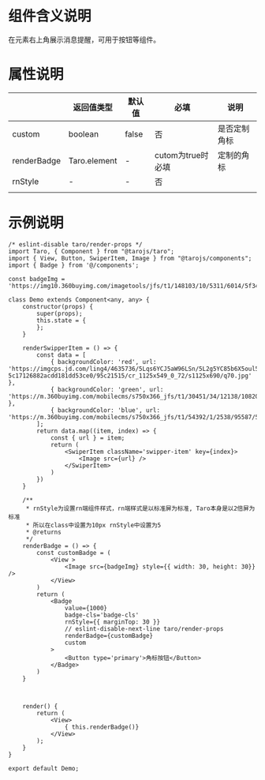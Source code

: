 # 组件含义说明

在元素右上角展示消息提醒，可用于按钮等组件。

# 属性说明

|             | 返回值类型   | 默认值 | 必填              | 说明         |
| ----------- | ------------ | ------ | ----------------- | ------------ |
| custom      | boolean      | false  | 否                | 是否定制角标 |
| renderBadge | Taro.element | -      | cutom为true时必填 | 定制的角标   |
| rnStyle     | -            | -      | 否                |              |
|             |              |        |                   |              |



# 示例说明

```
/* eslint-disable taro/render-props */
import Taro, { Component } from "@tarojs/taro";
import { View, Button, SwiperItem, Image } from "@tarojs/components";
import { Badge } from '@/components';

const badgeImg = 'https://img10.360buyimg.com/imagetools/jfs/t1/148103/10/5311/6014/5f34ef8fEdf8161fa/62ffeeafea1095df.png';

class Demo extends Component<any, any> {
    constructor(props) {
        super(props);
        this.state = {  
        };
    }

    renderSwipperItem = () => {
        const data = [ 
            { backgroundColor: 'red', url: 'https://imgcps.jd.com/ling4/4635736/5Lqs6YCJ5aW96LSn/5L2g5YC85b6X5oul5pyJ/p-5c17126882acdd181dd53ce0/95c21515/cr_1125x549_0_72/s1125x690/q70.jpg' },
            { backgroundColor: 'green', url: 'https://m.360buyimg.com/mobilecms/s750x366_jfs/t1/30451/34/12138/108202/5cb7720aE6ebf11ec/9945f5b3b9f9547f.jpg!cr_1125x549_0_72!q70.jpg.dpg' }, 
            { backgroundColor: 'blue', url: 'https://m.360buyimg.com/mobilecms/s750x366_jfs/t1/54392/1/2538/95587/5d064ea3E74ca0763/dc1d10fbd105d8a0.jpg!cr_1125x549_0_72!q70.jpg.dpg'}
        ];
        return data.map((item, index) => {
            const { url } = item;
            return (
                <SwiperItem className='swipper-item' key={index}>
                    <Image src={url} />
                </SwiperItem>
            )
        })
    }

    /**
     * rnStyle为设置rn端组件样式，rn端样式是以标准屏为标准, Taro本身是以2倍屏为标准
     * 所以在class中设置为10px rnStyle中设置为5
     * @returns
     */
    renderBadge = () => {
        const customBadge = (
            <View >
                <Image src={badgeImg} style={{ width: 30, height: 30}} />
            </View>
        )
        return (
            <Badge 
                value={1000} 
                badge-cls='badge-cls' 
                rnStyle={{ marginTop: 30 }} 
                // eslint-disable-next-line taro/render-props
                renderBadge={customBadge}
                custom
            >
                <Button type='primary'>角标按钮</Button>
            </Badge>
        )
    }



    render() {
        return (
            <View>
                { this.renderBadge()}
            </View>
        );
    }
}

export default Demo;

```

